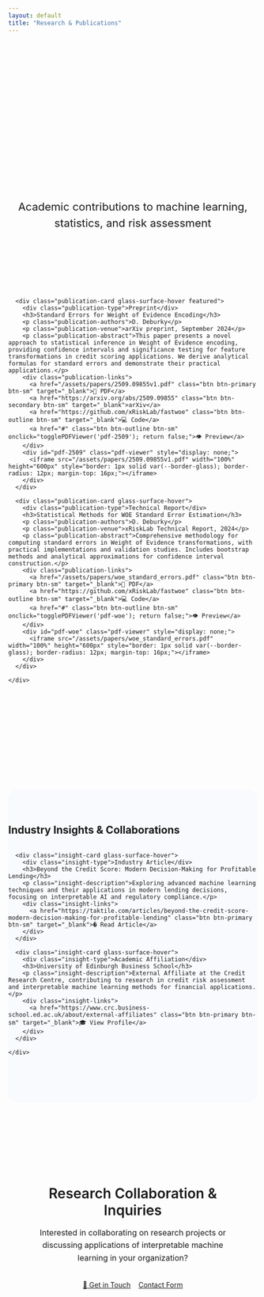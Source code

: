 ```yaml
---
layout: default
title: "Research & Publications"
---
```


<section class="research-hero">
  <div class="container">
    <h1 class="research-title">Research & Publications</h1>
    <p class="research-subtitle">Academic contributions to machine learning, statistics, and risk assessment</p>
  </div>
</section>

<section class="publications-section">
  <div class="container">
    <div class="publications-grid">
      
      <div class="publication-card glass-surface-hover featured">
        <div class="publication-type">Preprint</div>
        <h3>Standard Errors for Weight of Evidence Encoding</h3>
        <p class="publication-authors">D. Deburky</p>
        <p class="publication-venue">arXiv preprint, September 2024</p>
        <p class="publication-abstract">This paper presents a novel approach to statistical inference in Weight of Evidence encoding, providing confidence intervals and significance testing for feature transformations in credit scoring applications. We derive analytical formulas for standard errors and demonstrate their practical applications.</p>
        <div class="publication-links">
          <a href="/assets/papers/2509.09855v1.pdf" class="btn btn-primary btn-sm" target="_blank">📄 PDF</a>
          <a href="https://arxiv.org/abs/2509.09855" class="btn btn-secondary btn-sm" target="_blank">arXiv</a>
          <a href="https://github.com/xRiskLab/fastwoe" class="btn btn-outline btn-sm" target="_blank">💻 Code</a>
          <a href="#" class="btn btn-outline btn-sm" onclick="togglePDFViewer('pdf-2509'); return false;">👁️ Preview</a>
        </div>
        <div id="pdf-2509" class="pdf-viewer" style="display: none;">
          <iframe src="/assets/papers/2509.09855v1.pdf" width="100%" height="600px" style="border: 1px solid var(--border-glass); border-radius: 12px; margin-top: 16px;"></iframe>
        </div>
      </div>

      <div class="publication-card glass-surface-hover">
        <div class="publication-type">Technical Report</div>
        <h3>Statistical Methods for WOE Standard Error Estimation</h3>
        <p class="publication-authors">D. Deburky</p>
        <p class="publication-venue">xRiskLab Technical Report, 2024</p>
        <p class="publication-abstract">Comprehensive methodology for computing standard errors in Weight of Evidence transformations, with practical implementations and validation studies. Includes bootstrap methods and analytical approximations for confidence interval construction.</p>
        <div class="publication-links">
          <a href="/assets/papers/woe_standard_errors.pdf" class="btn btn-primary btn-sm" target="_blank">📄 PDF</a>
          <a href="https://github.com/xRiskLab/fastwoe" class="btn btn-outline btn-sm" target="_blank">💻 Code</a>
          <a href="#" class="btn btn-outline btn-sm" onclick="togglePDFViewer('pdf-woe'); return false;">👁️ Preview</a>
        </div>
        <div id="pdf-woe" class="pdf-viewer" style="display: none;">
          <iframe src="/assets/papers/woe_standard_errors.pdf" width="100%" height="600px" style="border: 1px solid var(--border-glass); border-radius: 12px; margin-top: 16px;"></iframe>
        </div>
      </div>

    </div>
  </div>
</section>

<section class="industry-section">
  <div class="container">
    <h2 class="section-title">Industry Insights & Collaborations</h2>
    <div class="insights-grid">
      
      <div class="insight-card glass-surface-hover">
        <div class="insight-type">Industry Article</div>
        <h3>Beyond the Credit Score: Modern Decision-Making for Profitable Lending</h3>
        <p class="insight-description">Exploring advanced machine learning techniques and their applications in modern lending decisions, focusing on interpretable AI and regulatory compliance.</p>
        <div class="insight-links">
          <a href="https://taktile.com/articles/beyond-the-credit-score-modern-decision-making-for-profitable-lending" class="btn btn-primary btn-sm" target="_blank">� Read Article</a>
        </div>
      </div>

      <div class="insight-card glass-surface-hover">
        <div class="insight-type">Academic Affiliation</div>
        <h3>University of Edinburgh Business School</h3>
        <p class="insight-description">External Affiliate at the Credit Research Centre, contributing to research in credit risk assessment and interpretable machine learning methods for financial applications.</p>
        <div class="insight-links">
          <a href="https://www.crc.business-school.ed.ac.uk/about/external-affiliates" class="btn btn-primary btn-sm" target="_blank">🎓 View Profile</a>
        </div>
      </div>

    </div>
  </div>
</section>

<section class="contact-research-section">
  <div class="container">
    <div class="research-contact-card glass-surface">
      <h2>Research Collaboration & Inquiries</h2>
      <p>Interested in collaborating on research projects or discussing applications of interpretable machine learning in your organization?</p>
      <div class="research-contact-buttons">
        <a href="mailto:contact@xrisklab.ai" class="btn btn-primary">📧 Get in Touch</a>
        <a href="/contact/" class="btn btn-secondary">Contact Form</a>
      </div>
    </div>
  </div>
</section>



<style>
.research-hero {
  background: transparent;
  padding: 80px 0 40px;
  text-align: center;
}

.research-title {
  font-size: clamp(2.5rem, 6vw, 3.5rem);
  font-weight: 700;
  margin-bottom: 24px;
  color: var(--text-primary);
  background: var(--primary-gradient);
  -webkit-background-clip: text;
  -webkit-text-fill-color: transparent;
  background-clip: text;
}

.research-subtitle {
  font-size: clamp(1.125rem, 3vw, 1.375rem);
  color: var(--text-secondary);
  max-width: 700px;
  margin: 0 auto;
  line-height: 1.5;
}

.publications-section {
  padding: 80px 0;
}

.publications-grid {
  display: grid;
  grid-template-columns: repeat(auto-fit, minmax(400px, 1fr));
  gap: 32px;
  margin-bottom: 80px;
}

.publication-card {
  background: var(--surface-glass);
  backdrop-filter: var(--blur-amount);
  -webkit-backdrop-filter: var(--blur-amount);
  border: 1px solid var(--border-glass);
  border-radius: 20px;
  padding: 32px;
  transition: all 0.4s cubic-bezier(0.4, 0, 0.2, 1);
  position: relative;
  overflow: hidden;
}

.publication-card.featured {
  border-color: var(--accent-blue);
  background: rgba(0, 122, 255, 0.08);
}

.publication-card::before {
  content: '';
  position: absolute;
  top: 0;
  left: 0;
  right: 0;
  height: 1px;
  background: var(--primary-gradient);
  transform: translateX(-100%);
  transition: transform 0.6s cubic-bezier(0.4, 0, 0.2, 1);
}

.publication-card:hover::before {
  transform: translateX(0);
}

.publication-card:hover {
  transform: translateY(-8px);
  background: var(--surface-glass-hover);
  box-shadow: var(--shadow-glass);
}

.publication-type {
  display: inline-block;
  background: rgba(0, 122, 255, 0.15);
  color: var(--accent-blue);
  padding: 6px 12px;
  border-radius: 12px;
  font-size: 12px;
  font-weight: 600;
  margin-bottom: 16px;
  border: 1px solid rgba(0, 122, 255, 0.2);
}

.publication-card h3 {
  font-size: 1.375rem;
  font-weight: 600;
  margin-bottom: 12px;
  color: var(--text-primary);
  line-height: 1.3;
}

.publication-authors {
  color: var(--accent-purple);
  font-weight: 500;
  margin-bottom: 8px;
  font-size: 14px;
}

.publication-venue {
  color: var(--text-secondary);
  font-style: italic;
  margin-bottom: 16px;
  font-size: 14px;
}

.publication-abstract {
  color: var(--text-secondary);
  line-height: 1.6;
  margin-bottom: 24px;
  font-size: 15px;
}

.publication-links {
  display: flex;
  gap: 8px;
  flex-wrap: wrap;
}

.industry-section {
  padding: 40px 0 80px;
  background: rgba(0, 122, 255, 0.02);
  border-radius: 20px;
  margin: 40px 0;
}

.insights-grid {
  display: grid;
  grid-template-columns: repeat(auto-fit, minmax(350px, 1fr));
  gap: 32px;
}

.insight-card {
  background: var(--surface-glass);
  backdrop-filter: var(--blur-amount);
  -webkit-backdrop-filter: var(--blur-amount);
  border: 1px solid var(--border-glass);
  border-radius: 20px;
  padding: 32px;
  transition: all 0.4s cubic-bezier(0.4, 0, 0.2, 1);
  position: relative;
  overflow: hidden;
}

.insight-card::before {
  content: '';
  position: absolute;
  top: 0;
  left: 0;
  right: 0;
  height: 1px;
  background: var(--primary-gradient);
  transform: translateX(-100%);
  transition: transform 0.6s cubic-bezier(0.4, 0, 0.2, 1);
}

.insight-card:hover::before {
  transform: translateX(0);
}

.insight-card:hover {
  transform: translateY(-8px);
  background: var(--surface-glass-hover);
  box-shadow: var(--shadow-glass);
}

.insight-type {
  display: inline-block;
  background: rgba(88, 86, 214, 0.15);
  color: var(--accent-purple);
  padding: 6px 12px;
  border-radius: 12px;
  font-size: 12px;
  font-weight: 600;
  margin-bottom: 16px;
  border: 1px solid rgba(88, 86, 214, 0.2);
}

.insight-card h3 {
  font-size: 1.375rem;
  font-weight: 600;
  margin-bottom: 16px;
  color: var(--text-primary);
  line-height: 1.3;
}

.insight-description {
  color: var(--text-secondary);
  line-height: 1.6;
  margin-bottom: 24px;
  font-size: 15px;
}

.insight-links {
  display: flex;
  gap: 8px;
  flex-wrap: wrap;
}

.contact-research-section {
  padding: 40px 0;
}

.research-contact-card {
  background: var(--surface-glass);
  backdrop-filter: var(--blur-amount);
  -webkit-backdrop-filter: var(--blur-amount);
  border: 1px solid var(--border-glass);
  border-radius: 20px;
  padding: 48px;
  text-align: center;
  max-width: 600px;
  margin: 0 auto;
}

.research-contact-card h2 {
  font-size: 1.75rem;
  font-weight: 600;
  margin-bottom: 16px;
  color: var(--text-primary);
}

.research-contact-card p {
  color: var(--text-secondary);
  margin-bottom: 32px;
  line-height: 1.6;
  font-size: 16px;
}

.research-contact-buttons {
  display: flex;
  gap: 16px;
  justify-content: center;
  flex-wrap: wrap;
}

.pdf-viewer {
  margin-top: 16px;
  transition: all 0.3s ease;
}

.pdf-viewer iframe {
  border: 1px solid var(--border-glass);
  border-radius: 12px;
  background: var(--background-secondary);
}

.presentations-section {
  padding: 40px 0 80px;
}

.presentations-grid {
  display: grid;
  grid-template-columns: repeat(auto-fit, minmax(300px, 1fr));
  gap: 24px;
}

.presentation-card {
  background: var(--surface-glass);
  backdrop-filter: var(--blur-amount);
  -webkit-backdrop-filter: var(--blur-amount);
  border: 1px solid var(--border-glass);
  border-radius: 16px;
  padding: 24px;
  transition: all 0.3s cubic-bezier(0.4, 0, 0.2, 1);
}

.presentation-card:hover {
  transform: translateY(-4px);
  background: var(--surface-glass-hover);
}

.presentation-card h4 {
  font-size: 1.125rem;
  font-weight: 600;
  margin-bottom: 8px;
  color: var(--text-primary);
}

.presentation-venue {
  color: var(--text-secondary);
  margin-bottom: 16px;
  font-size: 14px;
  font-style: italic;
}

.presentation-links {
  display: flex;
  gap: 8px;
  flex-wrap: wrap;
}

.btn-sm {
  padding: 6px 12px;
  font-size: 12px;
  border-radius: 8px;
}

@media (max-width: 768px) {
  .publications-grid {
    grid-template-columns: 1fr;
    gap: 24px;
  }

  .insights-grid {
    grid-template-columns: 1fr;
    gap: 24px;
  }

  .presentations-grid {
    grid-template-columns: 1fr;
  }

  .publication-card,
  .insight-card,
  .presentation-card,
  .research-contact-card {
    padding: 24px;
  }

  .publication-links,
  .insight-links,
  .presentation-links,
  .research-contact-buttons {
    justify-content: center;
  }

  .research-contact-buttons {
    flex-direction: column;
    align-items: center;
  }
}
</style>

<script>
function togglePDFViewer(viewerId) {
  const viewer = document.getElementById(viewerId);
  if (viewer.style.display === 'none' || viewer.style.display === '') {
    viewer.style.display = 'block';
    viewer.scrollIntoView({ behavior: 'smooth', block: 'nearest' });
  } else {
    viewer.style.display = 'none';
  }
}
</script>